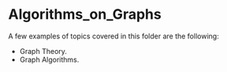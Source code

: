 # Algorithms_on_Graphs

A few examples of topics covered in this folder are the following:

* Graph Theory.
* Graph Algorithms.
